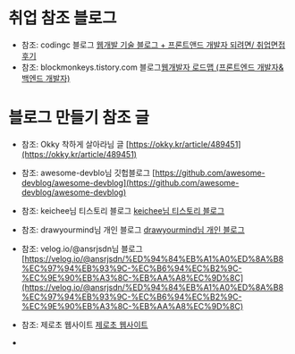 
# 취업 참조 블로그

+ 참조: codingc 블로그 [웹개발 기술 블로그 + 프론트앤드 개발자 되려면/ 취업면접 후기](https://m.blog.naver.com/codingc/221728769184)
+ 참조: blockmonkeys.tistory.com 블로그[웹개발자 로드맵 (프론트엔드 개발자&백엔드 개발자)](https://blockmonkeys.tistory.com/13)



# 블로그 만들기 참조 글

+ 참조: Okky 착하게 살아라님 글 [https://okky.kr/article/489451](https://okky.kr/article/489451)
+ 참조: awesome-devblo님 깃헙블로그 [https://github.com/awesome-devblog/awesome-devblog](https://github.com/awesome-devblog/awesome-devblog)

+ 참조: keichee님 티스토리 블로그 [keichee님 티스토리 블로그](https://keichee.tistory.com/435)
+ 참조: drawyourmind님 개인 블로그 [drawyourmind님 개인 블로그](https://blog.drawyourmind.com/entry/%EA%B0%9C%EB%B0%9C%EC%9E%90-%ED%8F%AC%ED%8A%B8%ED%8F%B4%EB%A6%AC%EC%98%A4-%ED%99%88%ED%8E%98%EC%9D%B4%EC%A7%80-%EB%A7%8C%EB%93%A4%EB%8B%A4)
+ 참조: velog.io/@ansrjsdn님 블로그[https://velog.io/@ansrjsdn/%ED%94%84%EB%A1%A0%ED%8A%B8%EC%97%94%EB%93%9C-%EC%B6%94%EC%B2%9C-%EC%9E%90%EB%A3%8C-%EB%AA%A8%EC%9D%8C](https://velog.io/@ansrjsdn/%ED%94%84%EB%A1%A0%ED%8A%B8%EC%97%94%EB%93%9C-%EC%B6%94%EC%B2%9C-%EC%9E%90%EB%A3%8C-%EB%AA%A8%EC%9D%8C)
+ 참조: 제로초 웹사이트 [제로초 웹사이트](https://www.zerocho.com/profile) 
+ 
